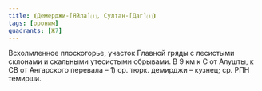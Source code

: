 ```yaml
---
title: ⦗Демерджи-[Яйла]⒯, Султан-[Даг]⒯⦘
tags: [ороним]
quadrants: [Ж7]
---
```


Всхолмленное плоскогорье, участок Главной гряды с лесистыми склонами и скальными
утесистыми обрывами. В 9 км к С от Алушты, к СВ от Ангарского перевала – 1) ср.
тюрк. демирджи – кузнец; ср. РПН темирши.
